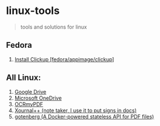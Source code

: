 # linux-tools
> tools and solutions for linux

## Fedora 
1. [Install Clickup [fedora/appimage/clickup]](https://github.com/devhero/linux-tools/tree/main/linux/fedora/appimage/clickup)

## All Linux:
1. [Google Drive](https://github.com/devhero/linux-tools/blob/main/linux/all/google-drive/install.md)
2. [Microsoft OneDrive](https://github.com/devhero/linux-tools/blob/main/linux/all/onedrive/install.md)
3. [OCRmyPDF](https://ocrmypdf.readthedocs.io/en/latest/docker.html)
4. [Xournal++ (note taker, I use it to put signs in docs)](https://xournalpp.github.io/)
5. [gotenberg (A Docker-powered stateless API for PDF files)](https://github.com/gotenberg/gotenberg)
